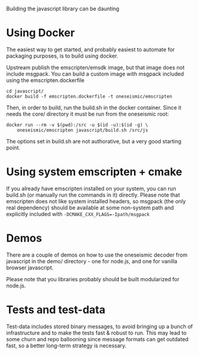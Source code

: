 Building the javascript library can be daunting

# Using Docker
The easiest way to get started, and probably easiest to automate for packaging
purposes, is to build using docker.

Upstream publish the emscripten/emsdk image, but that image does not include
msgpack. You can build a custom image with msgpack included using the
emscripten.dockerfile

    cd javascript/
    docker build -f emscripten.dockerfile -t oneseismic/emscripten

Then, in order to build, run the build.sh in the docker container. Since it
needs the core/ directory it must be run from the oneseismic root:

    docker run --rm -v $(pwd):/src -u $(id -u):$(id -g) \
        oneseismic/emscripten javascript/build.sh /src/js

The options set in build.sh are not authorative, but a very good starting
point.

# Using system emscripten + cmake
If you already have emscripten installed on your system, you can run build.sh
(or manually run the commands in it) directly. Please note that emscripten does
not like system installed headers, so msgpack (the only real dependency) should
be available at some non-system path and explicitly included with
`-DCMAKE_CXX_FLAGS=-Ipath/msgpack`

# Demos
There are a couple of demos on how to use the oneseismic decoder from
javascript in the demo/ directory - one for node.js, and one for vanilla
browser javascript.

Please note that you libraries probably should be built modularized for
node.js.

# Tests and test-data
Test-data includes stored binary messages, to avoid bringing up a bunch of
infrastructure and to make the tests fast & robust to run. This may lead to
some churn and repo ballooning since message formats can get outdated fast, so
a better long-term strategy is necessary.
